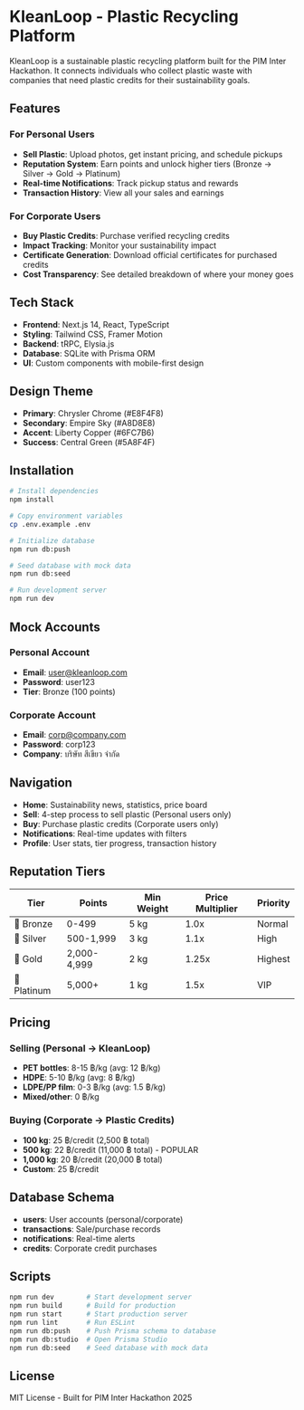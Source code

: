 #  KleanLoop - Plastic Recycling Platform

KleanLoop is a sustainable plastic recycling platform built for the PIM Inter Hackathon. It connects individuals who collect plastic waste with companies that need plastic credits for their sustainability goals.

##  Features

### For Personal Users
- **Sell Plastic**: Upload photos, get instant pricing, and schedule pickups
- **Reputation System**: Earn points and unlock higher tiers (Bronze → Silver → Gold → Platinum)
- **Real-time Notifications**: Track pickup status and rewards
- **Transaction History**: View all your sales and earnings

### For Corporate Users
- **Buy Plastic Credits**: Purchase verified recycling credits
- **Impact Tracking**: Monitor your sustainability impact
- **Certificate Generation**: Download official certificates for purchased credits
- **Cost Transparency**: See detailed breakdown of where your money goes

##  Tech Stack

- **Frontend**: Next.js 14, React, TypeScript
- **Styling**: Tailwind CSS, Framer Motion
- **Backend**: tRPC, Elysia.js
- **Database**: SQLite with Prisma ORM
- **UI**: Custom components with mobile-first design

##  Design Theme

- **Primary**: Chrysler Chrome (#E8F4F8)
- **Secondary**: Empire Sky (#A8D8E8)
- **Accent**: Liberty Copper (#6FC7B6)
- **Success**: Central Green (#5A8F4F)

##  Installation

```bash
# Install dependencies
npm install

# Copy environment variables
cp .env.example .env

# Initialize database
npm run db:push

# Seed database with mock data
npm run db:seed

# Run development server
npm run dev
```

##  Mock Accounts

### Personal Account
- **Email**: user@kleanloop.com
- **Password**: user123
- **Tier**: Bronze (100 points)

### Corporate Account
- **Email**: corp@company.com
- **Password**: corp123
- **Company**: บริษัท สีเขียว จำกัด

##  Navigation

- **Home**: Sustainability news, statistics, price board
- **Sell**: 4-step process to sell plastic (Personal users only)
- **Buy**: Purchase plastic credits (Corporate users only)
- **Notifications**: Real-time updates with filters
- **Profile**: User stats, tier progress, transaction history

##  Reputation Tiers

| Tier | Points | Min Weight | Price Multiplier | Priority |
|------|--------|------------|------------------|----------|
| 🥉 Bronze | 0-499 | 5 kg | 1.0x | Normal |
| 🥈 Silver | 500-1,999 | 3 kg | 1.1x | High |
| 🥇 Gold | 2,000-4,999 | 2 kg | 1.25x | Highest |
| 💎 Platinum | 5,000+ | 1 kg | 1.5x | VIP |

##  Pricing

### Selling (Personal → KleanLoop)
- **PET bottles**: 8-15 ฿/kg (avg: 12 ฿/kg)
- **HDPE**: 5-10 ฿/kg (avg: 8 ฿/kg)
- **LDPE/PP film**: 0-3 ฿/kg (avg: 1.5 ฿/kg)
- **Mixed/other**: 0 ฿/kg

### Buying (Corporate → Plastic Credits)
- **100 kg**: 25 ฿/credit (2,500 ฿ total)
- **500 kg**: 22 ฿/credit (11,000 ฿ total) - POPULAR
- **1,000 kg**: 20 ฿/credit (20,000 ฿ total)
- **Custom**: 25 ฿/credit

##  Database Schema

- **users**: User accounts (personal/corporate)
- **transactions**: Sale/purchase records
- **notifications**: Real-time alerts
- **credits**: Corporate credit purchases

##  Scripts

```bash
npm run dev        # Start development server
npm run build      # Build for production
npm run start      # Start production server
npm run lint       # Run ESLint
npm run db:push    # Push Prisma schema to database
npm run db:studio  # Open Prisma Studio
npm run db:seed    # Seed database with mock data
```

##  License

MIT License - Built for PIM Inter Hackathon 2025

